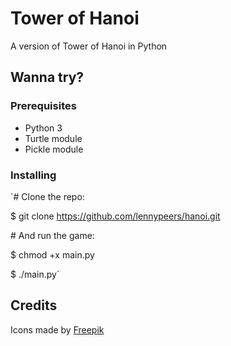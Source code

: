 # Tower of Hanoi
A version of Tower of Hanoi in Python

## Wanna try?

### Prerequisites

* Python 3
* Turtle module
* Pickle module

### Installing

`\# Clone the repo:

$ git clone https://github.com/lennypeers/hanoi.git


\# And run the game:

$ chmod +x main.py

$ ./main.py`

## Credits

Icons made by [Freepik](https://www.flaticon.com/authors/freepik)
